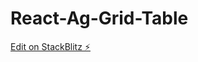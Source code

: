 # React-Ag-Grid-Table

[Edit on StackBlitz ⚡️](https://stackblitz.com/edit/ag-grid-react-popup-blog-hjpztw)